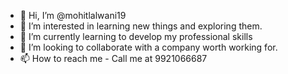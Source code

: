 - 👋 Hi, I’m @mohitlalwani19
- 👀 I’m interested in learning new things and exploring them.
- 🌱 I’m currently learning to develop my professional skills
- 💞️ I’m looking to collaborate with a company worth working for.
- 📫 How to reach me - Call me at 9921066687

<!---
mohitlalwani19/mohitlalwani19 is a ✨ special ✨ repository because its `README.md` (this file) appears on your GitHub profile.
You can click the Preview link to take a look at your changes.
--->

